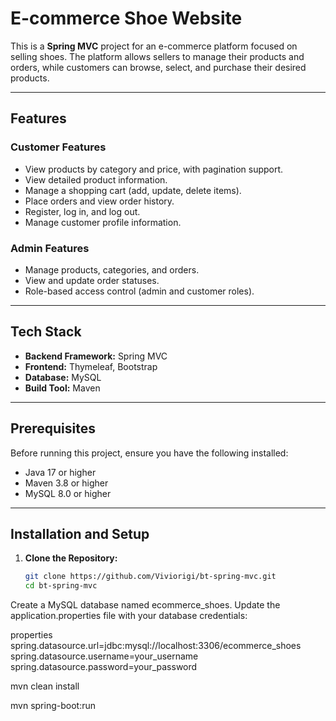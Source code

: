 # E-commerce Shoe Website

This is a **Spring MVC** project for an e-commerce platform focused on selling shoes. The platform allows sellers to manage their products and orders, while customers can browse, select, and purchase their desired products.  

---

## Features

### Customer Features
- View products by category and price, with pagination support.
- View detailed product information.
- Manage a shopping cart (add, update, delete items).
- Place orders and view order history.
- Register, log in, and log out.
- Manage customer profile information.

### Admin Features
- Manage products, categories, and orders.
- View and update order statuses.
- Role-based access control (admin and customer roles).

---

## Tech Stack

- **Backend Framework:** Spring MVC
- **Frontend:** Thymeleaf, Bootstrap
- **Database:** MySQL
- **Build Tool:** Maven

---

## Prerequisites

Before running this project, ensure you have the following installed:

- Java 17 or higher
- Maven 3.8 or higher
- MySQL 8.0 or higher

---

## Installation and Setup

1. **Clone the Repository:**
   ```bash
   git clone https://github.com/Viviorigi/bt-spring-mvc.git
   cd bt-spring-mvc

Create a MySQL database named ecommerce_shoes.
Update the application.properties file with your database credentials:

properties
spring.datasource.url=jdbc:mysql://localhost:3306/ecommerce_shoes
spring.datasource.username=your_username
spring.datasource.password=your_password

mvn clean install

mvn spring-boot:run
